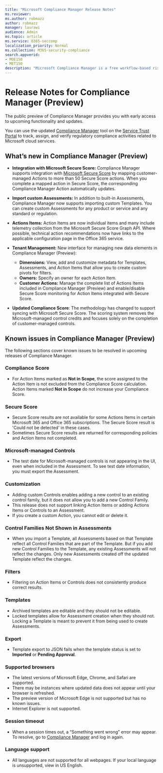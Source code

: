 ```yaml
---
title: "Microsoft Compliance Manager Release Notes"
ms.reviewer: 
ms.author: robmazz
author: robmazz
manager: laurawi
audience: Admin
ms.topic: article
ms.service: O365-seccomp
localization_priority: Normal
ms.collection: M365-security-compliance
search.appverid: 
- MOE150
- MET150
description: "Microsoft Compliance Manager is a free workflow-based risk assessment tool in the Microsoft Service Trust Portal. Compliance Manager enables you to track, assign, and verify regulatory compliance activities related to Microsoft cloud services."
---
```


# Release Notes for Compliance Manager (Preview)

The public preview of Compliance Manager provides you with early access to upcoming functionality and updates.

You can use the updated [Compliance Manager](https://servicetrust.microsoft.com/ComplianceManager) tool on the [Service Trust Portal](https://servicetrust.microsoft.com) to track, assign, and verify regulatory compliance activities related to Microsoft cloud services.

## What’s new in Compliance Manager (Preview)

- **Integration with Microsoft Secure Score:** Compliance Manager supports integration with [Microsoft Secure Score](microsoft-secure-score.md) by mapping customer-managed Actions to more than 50 Secure Score actions. When you complete a mapped action in Secure Score, the corresponding Compliance Manager Action automatically updates.

- **Import custom Assessments:** In addition to built-in Assessments, Compliance Manager now supports importing custom Templates. You can create custom Assessments for any product or service and any standard or regulation.

- **Actions Items:** Action Items are now individual items and many include telemetry collection from the Microsoft Secure Score Graph API. Where possible, technical action recommendations now have links to the applicable configuration page in the Office 365 service.

- **Tenant Management:** New interface for managing new data elements in Compliance Manager (Preview):
    - **Dimensions:** View, add and customize metadata for Templates, Assessments, and Action Items that allow you to create custom pivots for filters.
    - **Owners:** Specify an owner for each Action Item.
    - **Customer Actions:** Manage the complete list of Actions Items included in Compliance Manager (Preview) and enable/disable Secure Score monitoring for Action Items integrated with Secure Score.

- **Updated Compliance Score**: The methodology has changed to support syncing with Microsoft Secure Score. The scoring system removes the Microsoft-managed control credits and focuses solely on the completion of customer-managed controls.

## Known issues in Compliance Manager (Preview)

The following sections cover known issues to be resolved in upcoming releases of Compliance Manager.

### Compliance Score

- For Action Items marked as **Not in Scope**, the score assigned to the Action Item is not excluded from the Compliance Score calculation. Action Items marked **Not in Scope** do not increase your Compliance Score.

### Secure Score

- Secure Score results are not available for some Actions Items in certain Microsoft 365 and Office 365 subscriptions. The Secure Score result is 'Could not be detected' in these cases.
- Sometimes Secure Score results are returned for corresponding policies and Action Items not completed.

### Microsoft-managed Controls

- The test date for Microsoft-managed controls is not appearing in the UI, even when included in the Assessment. To see test date information, you must export the Assessment.

### Customization

- Adding custom Controls enables adding a new control to an existing control family, but it does not allow you to add a new Control Family.
- This release does not support linking Action Items or adding Actions Items or Controls to an Assessment.
- If you create a custom Action, you cannot edit or delete it.

### Control Families Not Shown in Assessments

- When you import a Template, all Assessments based on that Template reflect all Control Families that are part of the Template. But if you add new Control Families to the Template, any existing Assessments will not reflect the changes. Only new Assessments created off the updated Template reflect the changes.

### Filters

- Filtering on Action Items or Controls does not consistently produce correct results.

### Templates

- Archived templates are editable and they should not be editable.
- Locked templates allow for Assessment creation when they should not. Locking a Template is meant to prevent it from being used to create Assessments.

### Export

- Template export to JSON fails when the template status is set to **Imported** or **Pending Approval**.

### Supported browsers

- The latest versions of Microsoft Edge, Chrome, and Safari are supported.
- There may be instances where updated data does not appear until your browser is refreshed.
- The preview version of Microsoft Edge is not supported but has no known issues.
- Internet Explorer is not supported.

### Session timeout

- When a session times out, a “Something went wrong” error may appear. To resolve, go to [Compliance Manager](https://servicetrust.microsoft.com/ComplianceManager) and log in again.
 
### Language support

- All languages are not supported for all webpages. If your local language is unsupported, view in US English.
